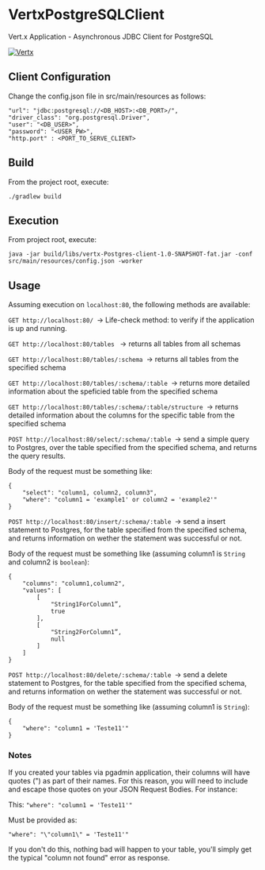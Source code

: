 # VertxPostgreSQLClient
Vert.x Application - Asynchronous JDBC Client for PostgreSQL 

[![Vertx](https://img.shields.io/badge/vert.x-3.6.2-purple.svg)](link="https://vertx.io")



## Client Configuration
Change the config.json file in src/main/resources as follows:


	"url": "jdbc:postgresql://<DB_HOST>:<DB_PORT>/",
	"driver_class": "org.postgresql.Driver",
	"user": "<DB_USER>",
	"password": "<USER_PW>",
	"http.port" : <PORT_TO_SERVE_CLIENT>


## Build

From the project root, execute:

```
./gradlew build
```


##  Execution

From project root, execute:
```
java -jar build/libs/vertx-Postgres-client-1.0-SNAPSHOT-fat.jar -conf src/main/resources/config.json -worker
```

## Usage

Assuming execution on ```localhost:80```, the following methods are available:

```GET http://localhost:80/ ```-> Life-check method: to verify if the application is up and running.

```GET http://localhost:80/tables ``` -> returns all tables from all schemas 

```GET http://localhost:80/tables/:schema ```-> returns all tables from the specified schema 

```GET http://localhost:80/tables/:schema/:table ```-> returns more detailed information about the speficied table from the specified schema 

```GET http://localhost:80/tables/:schema/:table/structure ```-> returns detailed information about the columns for the specific table from the specified schema

```POST http://localhost:80/select/:schema/:table ```-> send a simple query to Postgres, over the table specified from the specified schema, and returns the query results.

Body of the request must be something like:
```
{
    "select": "column1, column2, column3",
    "where": "column1 = 'example1' or column2 = 'example2'"
}
```
```POST http://localhost:80/insert/:schema/:table ```-> send a insert statement to Postgres, for the table specified from the specified schema, and returns information on wether the statement was successful or not.

Body of the request must be something like (assuming column1 is ```String``` and column2 is ```boolean```):

```
{
    "columns": "column1,column2",
    "values": [
        [
            "String1ForColumn1”,
            true
        ],
        [
            "String2ForColumn1”,
            null
        ]
    ]
}
```

```POST http://localhost:80/delete/:schema/:table ```-> send a delete statement to Postgres, for the table specified from the specified schema, and returns information on wether the statement was successful or not.

Body of the request must be something like (assuming column1 is ```String```):


```
{
	"where": "column1 = 'Teste11'"
}
```

### Notes

If you created your tables via pgadmin application, their columns will have quotes (") as part of their names.
For this reason, you will need to include and escape those quotes on your JSON Request Bodies. For instance:

This:
```"where": "column1 = 'Teste11'"```

Must be provided as:

```"where": "\"column1\" = 'Teste11'"```

If you don't do this, nothing bad will happen to your table, you'll simply get the typical "column not found" error as response.